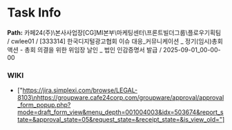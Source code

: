 # Task Info

**Path:** 카페24(주)\본사사업장\[CG]MI본부\마케팅센터\프론트빌더그룹\플로우기획팀 / cwlee01 / [333314] 한국디지털광고협회 이슈 대응_커뮤니케이션 _ 정기(임시)총회 액션 - 총회 의결을 위한 위임장 날인 _ 법인 인감증명서 발급 / 2025-09-01_00-00-00

### WIKI
- ["https://jira.simplexi.com/browse/LEGAL-8103\nhttps://groupware.cafe24corp.com/groupware/approval/approval_form_popup.php?mode=draft_form_view&menu_depth=001004003&idx=503674&report_state=&approval_state=05&request_state=&receipt_state=&is_view_old="]

